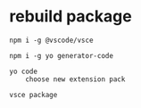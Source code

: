 # rebuild package

```
npm i -g @vscode/vsce

npm i -g yo generator-code

yo code
    choose new extension pack

vsce package
```